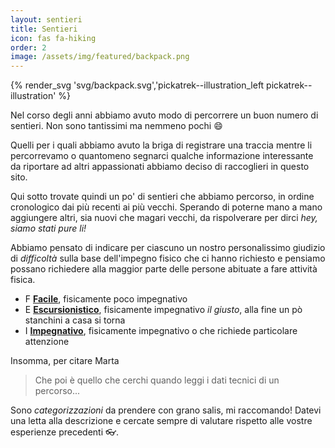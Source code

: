```yaml
---
layout: sentieri
title: Sentieri
icon: fas fa-hiking
order: 2
image: /assets/img/featured/backpack.png
---
```


{% render_svg 'svg/backpack.svg','pickatrek--illustration_left pickatrek--illustration' %}

Nel corso degli anni abbiamo avuto modo di percorrere un buon numero di sentieri. Non sono tantissimi ma nemmeno pochi :smile:

Quelli per i quali abbiamo avuto la briga di registrare una traccia mentre li percorrevamo o quantomeno segnarci qualche 
informazione interessante da riportare ad altri appassionati abbiamo deciso di raccoglieri in questo sito.

Qui sotto trovate quindi un po' di sentieri che abbiamo percorso, in ordine cronologico dai più recenti ai più vecchi. Sperando di
poterne mano a mano aggiungere altri, sia nuovi che magari vecchi, da rispolverare per dirci _hey, siamo stati pure li!_

Abbiamo pensato di indicare per ciascuno un nostro personalissimo giudizio di _difficoltà_ sulla base dell'impegno fisico che ci hanno richiesto e pensiamo possano richiedere alla maggior parte delle persone abituate a fare attività fisica.

- <span class="text-light badge badge-pill badge-success">F</span> **[Facile](/tags/facile/)**, fisicamente poco impegnativo
- <span class="text-light badge badge-pill badge-primary">E</span> **[Escursionistico](/tags/escursionistico/)**, fisicamente impegnativo _il giusto_, alla fine un pò stanchini a casa si torna
- <span class="text-light badge badge-pill badge-warning">I</span> **[Impegnativo](/tags/impegnativo/)**, fisicamente impegnativo o che richiede particolare attenzione

Insomma, per citare Marta
> Che poi è quello che cerchi quando leggi i dati tecnici di un percorso...

Sono _categorizzazioni_ da prendere con grano salis, mi raccomando! Datevi una letta alla descrizione e cercate sempre di valutare rispetto alle vostre esperienze precedenti :eyeglasses:.